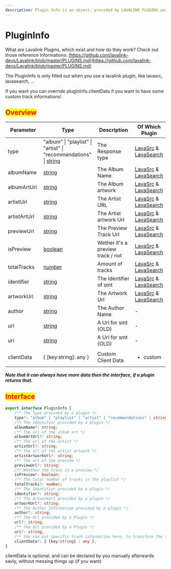 ```yaml
---
description: Plugin Info is an object, provided by LAVALINK PLUGINS and the CLIENT mixed
---
```


# PluginInfo

What are Lavalink Plugins, which exist and how do they work? Check out those reference informations: [https://github.com/lavalink-devs/Lavalink/blob/master/PLUGINS.md](https://github.com/lavalink-devs/Lavalink/blob/master/PLUGINS.md)

The PluginInfo is only filled out when you use a lavalink plugin, like lavasrc, lavasearch, ...

If you want you can override pluginInfo.clientData if you want to have some custom track informations!

## <mark style="color:red;">Overview</mark>

<table><thead><tr><th width="145.33333333333331">Parameter</th><th width="182">Type</th><th width="217">Description</th><th>Of Which Plugin</th></tr></thead><tbody><tr><td>type</td><td>"album" | "playlist" |<br>"artist" |<br>"recommendations" | <a href="https://developer.mozilla.org/en-US/docs/Web/JavaScript/Reference/Global_Objects/String">string</a></td><td>The Response type</td><td><a href="https://github.com/TopiSenpai/LavaSrc">LavaSrc</a> &#x26; <a href="https://github.com/topi314/LavaSearch">LavaSearch</a></td></tr><tr><td>albumName</td><td><a href="https://developer.mozilla.org/en-US/docs/Web/JavaScript/Reference/Global_Objects/String">string</a></td><td>The Album Name</td><td><a href="https://github.com/TopiSenpai/LavaSrc">LavaSrc</a> &#x26; <a href="https://github.com/topi314/LavaSearch">LavaSearch</a></td></tr><tr><td>albumArtUrl</td><td><a href="https://developer.mozilla.org/en-US/docs/Web/JavaScript/Reference/Global_Objects/String">string</a></td><td>The Album artwork</td><td><a href="https://github.com/TopiSenpai/LavaSrc">LavaSrc</a> &#x26; <a href="https://github.com/topi314/LavaSearch">LavaSearch</a></td></tr><tr><td>artistUrl</td><td><a href="https://developer.mozilla.org/en-US/docs/Web/JavaScript/Reference/Global_Objects/String">string</a></td><td>The Artist URL</td><td><a href="https://github.com/TopiSenpai/LavaSrc">LavaSrc</a> &#x26; <a href="https://github.com/topi314/LavaSearch">LavaSearch</a></td></tr><tr><td>artistArtUrl</td><td><a href="https://developer.mozilla.org/en-US/docs/Web/JavaScript/Reference/Global_Objects/String">string</a></td><td>The Artist artwork Url</td><td><a href="https://github.com/TopiSenpai/LavaSrc">LavaSrc</a> &#x26; <a href="https://github.com/topi314/LavaSearch">LavaSearch</a></td></tr><tr><td>previewUrl</td><td><a href="https://developer.mozilla.org/en-US/docs/Web/JavaScript/Reference/Global_Objects/String">string</a></td><td>The Preview Track Url</td><td><a href="https://github.com/TopiSenpai/LavaSrc">LavaSrc</a> &#x26; <a href="https://github.com/topi314/LavaSearch">LavaSearch</a></td></tr><tr><td>isPreview</td><td><a href="https://developer.mozilla.org/en-US/docs/Web/JavaScript/Reference/Global_Objects/Boolean">boolean</a></td><td>Wether it's a preview track / not</td><td><a href="https://github.com/TopiSenpai/LavaSrc">LavaSrc</a> &#x26; <a href="https://github.com/topi314/LavaSearch">LavaSearch</a></td></tr><tr><td>totalTracks</td><td><a href="https://developer.mozilla.org/en-US/docs/Web/JavaScript/Reference/Global_Objects/Number">number</a></td><td>Amount of tracks</td><td><a href="https://github.com/TopiSenpai/LavaSrc">LavaSrc</a> &#x26; <a href="https://github.com/topi314/LavaSearch">LavaSearch</a></td></tr><tr><td>identifier</td><td><a href="https://developer.mozilla.org/en-US/docs/Web/JavaScript/Reference/Global_Objects/String">string</a></td><td>The Identifier of smt</td><td><a href="https://github.com/TopiSenpai/LavaSrc">LavaSrc</a> &#x26; <a href="https://github.com/topi314/LavaSearch">LavaSearch</a></td></tr><tr><td>artworkUrl</td><td><a href="https://developer.mozilla.org/en-US/docs/Web/JavaScript/Reference/Global_Objects/String">string</a></td><td>The Artwork Url</td><td><a href="https://github.com/TopiSenpai/LavaSrc">LavaSrc</a> &#x26; <a href="https://github.com/topi314/LavaSearch">LavaSearch</a></td></tr><tr><td>author</td><td><a href="https://developer.mozilla.org/en-US/docs/Web/JavaScript/Reference/Global_Objects/String">string</a></td><td>The Author Name</td><td>-</td></tr><tr><td>url</td><td><a href="https://developer.mozilla.org/en-US/docs/Web/JavaScript/Reference/Global_Objects/String">string</a></td><td>A Url for smt (OLD)</td><td>-</td></tr><tr><td>uri</td><td><a href="https://developer.mozilla.org/en-US/docs/Web/JavaScript/Reference/Global_Objects/String">string</a></td><td>A Url for smt (OLD)</td><td>-</td></tr><tr><td>clientData</td><td>{ [key:string]: any }</td><td>Custom Client Data </td><td><ul><li>custom</li></ul></td></tr></tbody></table>

_**Note that it can always have more data then the interface, if a plugin returns that.**_

## <mark style="color:red;">Interface</mark>

```typescript
export interface PluginInfo {
    /** The Type provided by a plugin */
    type?: "album" | "playlist" | "artist" | "recommendations" | string;
    /** The Identifier provided by a plugin */
    albumName?: string;
    /** The url of the album art */
    albumArtUrl?: string;
    /** The url of the artist */
    artistUrl?: string;
    /** The url of the artist artwork */
    artistArtworkUrl?: string;
    /** The url of the preview */
    previewUrl?: string;
    /** Whether the track is a preview */
    isPreview?: boolean;
    /** The total number of tracks in the playlist */
    totalTracks?: number;
    /** The Identifier provided by a plugin */
    identifier?: string;
    /** The ArtworkUrl provided by a plugin */
    artworkUrl?: string;
    /** The Author Information provided by a plugin */
    author?: string;
    /** The Url provided by a Plugin */
    url?: string,
    /** The Url provided by a Plugin */
    uri?: string,
    /** You can put specific track information here, to transform the tracks... */
    clientData?: { [key:string] : any },
}
```

clientData is optional, and can be declared by you manually afterwards savly, without messing things up (if you want)
